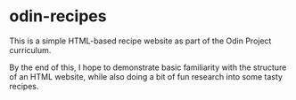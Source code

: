 # odin-recipes
This is a simple HTML-based recipe website as part of the Odin Project curriculum.

By the end of this, I hope to demonstrate basic familiarity with the structure
of an HTML website, while also doing a bit of fun research into some tasty
recipes.
